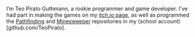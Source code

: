 I’m Teo Pirato Guthmann, a rookie programmer and game developer. 
I've had part in making the games on my [itch.io page](https://teopg.itch.io/), as well as programmed the [Pathfinding](https://github.com/TeoPirato/Pathfinding) and [Minesweeper](https://github.com/TeoPirato/Minesweeper) repositories in my (school account)[github.com/TeoPirato].
